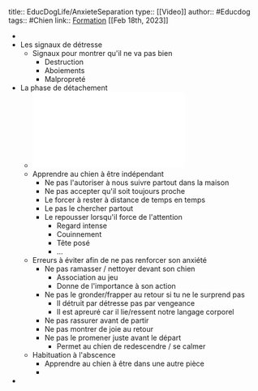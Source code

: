 title:: EducDogLife/AnxieteSeparation
type:: [[Video]]
author:: #Educdog 
tags:: #Chien
link:: [Formation](https://educ-dog.mykajabi.com/products/educ-dog-life-v2-avec-bonus-par-abonnement/categories/2151459087) 
[[Feb 18th, 2023]]

-
- Les signaux de détresse
	- Signaux pour montrer qu'il ne va pas bien
		- Destruction
		- Aboiements
		- Malpropreté
- La phase de détachement
	- ![Phases.pdf](../assets/Phase_de_Detachement_1676729214500_0.pdf)
	- Apprendre au chien à être indépendant
		- Ne pas l'autoriser à nous suivre partout dans la maison
		- Ne pas accepter qu'il soit toujours proche
		- Le forcer à rester à distance de temps en temps
		- Le pas le chercher partout
		- Le repousser lorsqu'il force de l'attention
			- Regard intense
			- Couinnement
			- Tête posé
			- ...
	- Erreurs à éviter afin de ne pas renforcer son anxiété
		- Ne pas ramasser / nettoyer devant son chien
			- Association au jeu
			- Donne de l'importance à son action
		- Ne pas le gronder/frapper au retour si tu ne le surprend pas
			- Il détruit par détresse pas par vengeance
			- Il est apreuré car il lie/ressent notre langage corporel
		- Ne pas rassurer avant de partir
		- Ne pas montrer de joie au retour
		- Ne pas le promener juste avant le départ
			- Permet au chien de redescendre / se calmer
	- Habituation à l'abscence
		- Apprendre au chien à être dans une autre pièce
		-
-